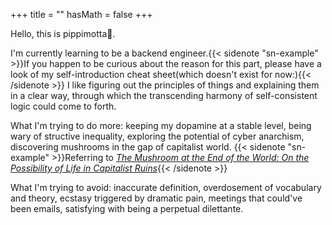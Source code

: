 +++
title = ""
hasMath = false 
+++

Hello, this is pippimotta🍄.

I'm currently learning to be a backend engineer.{{< sidenote "sn-example" >}}If you happen to be curious about the reason for this part, please have a look of my self-introduction cheat sheet(which doesn't exist for now:){{< /sidenote >}} I like figuring out the principles of things and explaining them in a clear way, through which the transcending harmony of self-consistent logic could come to forth.

What I'm trying to do more: keeping my dopamine at a stable level, being wary of structive inequality,  exploring the potential of cyber anarchism, discovering mushrooms in the gap of capitalist world. {{< sidenote "sn-example" >}}Referring to *[The Mushroom at the End of the World: On the Possibility of Life in Capitalist Ruins](https://press.princeton.edu/books/paperback/9780691220550/the-mushroom-at-the-end-of-the-world)*{{< /sidenote >}}

What I'm trying to avoid: inaccurate definition, overdosement of vocabulary and theory, ecstasy triggered by dramatic pain, meetings that could've been emails, satisfying with being a perpetual dilettante.


